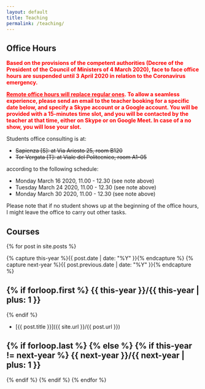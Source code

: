 ```yaml
---
layout: default
title: Teaching
permalink: /teaching/
---
```


Office Hours
------------

<span style="color: red; font-weight: bold;">Based on the provisions of the competent authorities (Decree of the President of the Council of Ministers of 4 March 2020), face to face office hours are suspended until 3 April 2020 in relation to the Coronavirus emergency.</span>

<span style="color: red; font-weight: bold;"><u>Remote office hours will replace regular ones</u>. To allow a seamless experience, please send an email to the teacher booking for a specific date below, and specify a Skype account or a Google account. You will be provided with a 15-minutes time slot, and you will be contacted by the teacher at that time, either on Skype or on Google Meet. In case of a no show, you will lose your slot.</span>

Students office consulting is at:

* ~~Sapienza [S]: at Via Ariosto 25, room B120~~
* ~~Tor Vergata [T]: at Viale del Politecnico, room A1-05~~

according to the following schedule:

* Monday March 16 2020, 11.00 - 12.30 (see note above)
* Tuesday March 24 2020, 11.00 - 12.30 (see note above)
* Monday March 30 2020, 11.00 - 12.30 (see note above)

Please note that if no student shows up at the beginning of the office hours, I might leave the office to carry out other tasks.


Courses
-------

{% for post in site.posts  %}

{% capture this-year %}{{ post.date | date: "%Y" }}{% endcapture %}
{% capture next-year %}{{ post.previous.date | date: "%Y" }}{% endcapture %}

{% if forloop.first %}
{{ this-year }}/{{ this-year | plus: 1 }}
---------------
{% endif %}

* [{{ post.title }}]({{ site.url }}/{{ post.url }})

{% if forloop.last %}
{% else %}
{% if this-year != next-year %}
{{ next-year }}/{{ next-year | plus: 1 }}
---------------
{% endif %}
{% endif %}
{% endfor %}